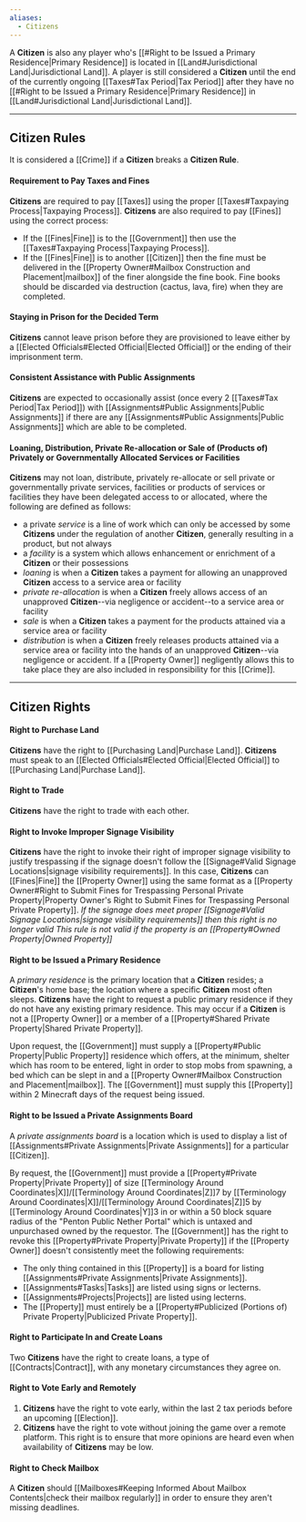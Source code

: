 ```yaml
---
aliases:
  - Citizens
---
```

A **Citizen** is also any player who's [[#Right to be Issued a Primary Residence|Primary Residence]] is located in [[Land#Jurisdictional Land|Jurisdictional Land]]. 
A player is still considered a **Citizen** until the end of the currently ongoing [[Taxes#Tax Period|Tax Period]] after they have no [[#Right to be Issued a Primary Residence|Primary Residence]] in [[Land#Jurisdictional Land|Jurisdictional Land]].

---
## Citizen Rules
It is considered a [[Crime]] if a **Citizen** breaks a **Citizen Rule**.
#### Requirement to Pay Taxes and Fines
**Citizens** are required to pay [[Taxes]] using the proper [[Taxes#Taxpaying Process|Taxpaying Process]].
**Citizens** are also required to pay [[Fines]] using the correct process:
- If the [[Fines|Fine]] is to the [[Government]] then use the [[Taxes#Taxpaying Process|Taxpaying Process]].
- If the [[Fines|Fine]] is to another [[Citizen]] then the fine must be delivered in the [[Property Owner#Mailbox Construction and Placement|mailbox]] of the finer alongside the fine book. Fine books should be discarded via destruction (cactus, lava, fire) when they are completed.
#### Staying in Prison for the Decided Term
**Citizens** cannot leave prison before they are provisioned to leave either by a [[Elected Officials#Elected Official|Elected Official]] or the ending of their imprisonment term.
#### Consistent Assistance with Public Assignments
**Citizens** are expected to occasionally assist (once every 2 [[Taxes#Tax Period|Tax Period]]) with [[Assignments#Public Assignments|Public Assignments]] if there are any [[Assignments#Public Assignments|Public Assignments]] which are able to be completed.
#### Loaning, Distribution, Private Re-allocation or Sale of (Products of) Privately or Governmentally Allocated Services or Facilities
**Citizens** may not loan, distribute, privately re-allocate or sell private or governmentally private services, facilities or products of services or facilities they have been delegated access to or allocated, where the following are defined as follows:
- a private *service* is a line of work which can only be accessed by some **Citizens** under the regulation of another **Citizen**, generally resulting in a product, but not always
- a *facility* is a system which allows enhancement or enrichment of a **Citizen** or their possessions
- *loaning* is when a **Citizen** takes a payment for allowing an unapproved **Citizen** access to a service area or facility
- *private re-allocation* is when a **Citizen** freely allows access of an unapproved **Citizen**--via negligence or accident--to a service area or facility
- *sale* is when a **Citizen** takes a payment for the products attained via a service area or facility
- *distribution* is when a **Citizen** freely releases products attained via a service area or facility into the hands of an unapproved **Citizen**--via negligence or accident.
If a [[Property Owner]] negligently allows this to take place they are also included in responsibility for this [[Crime]].

---
## Citizen Rights
#### Right to Purchase Land
**Citizens** have the right to [[Purchasing Land|Purchase Land]]. **Citizens** must speak to an [[Elected Officials#Elected Official|Elected Official]] to [[Purchasing Land|Purchase Land]].
#### Right to Trade
**Citizens** have the right to trade with each other.
#### Right to Invoke Improper Signage Visibility
**Citizens** have the right to invoke their right of improper signage visibility to justify trespassing if the signage doesn't follow the [[Signage#Valid Signage Locations|signage visibility requirements]]. In this case, **Citizens** can [[Fines|Fine]] the [[Property Owner]] using the same format as a [[Property Owner#Right to Submit Fines for Trespassing Personal Private Property|Property Owner's Right to Submit Fines for Trespassing Personal Private Property]].
*If the signage does meet proper [[Signage#Valid Signage Locations|signage visibility requirements]] then this right is no longer valid*
*This rule is not valid if the property is an [[Property#Owned Property|Owned Property]]*
#### Right to be Issued a Primary Residence
A *primary residence* is the primary location that a **Citizen** resides; a **Citizen**'s home base; the location where a specific **Citizen** most often sleeps.
**Citizens** have the right to request a public primary residence if they do not have any existing primary residence. This may occur if a **Citizen** is not a [[Property Owner]] or a member of a [[Property#Shared Private Property|Shared Private Property]].

Upon request, the [[Government]] must supply a [[Property#Public Property|Public Property]] residence which offers, at the minimum, shelter which has room to be entered, light in order to stop mobs from spawning, a bed which can be slept in and a [[Property Owner#Mailbox Construction and Placement|mailbox]].
The [[Government]] must supply this [[Property]] within 2 Minecraft days of the request being issued. 
#### Right to be Issued a Private Assignments Board
A *private assignments board* is a location which is used to display a list of [[Assignments#Private Assignments|Private Assignments]] for a particular [[Citizen]]. 

By request, the [[Government]] must provide a [[Property#Private Property|Private Property]] of size [[Terminology Around Coordinates|X]]/[[Terminology Around Coordinates|Z]]7 by [[Terminology Around Coordinates|X]]/[[Terminology Around Coordinates|Z]]5 by [[Terminology Around Coordinates|Y]]3 in or within a 50 block square radius of the "Penton Public Nether Portal" which is untaxed and unpurchased owned by the requestor.
The [[Government]] has the right to revoke this [[Property#Private Property|Private Property]] if the [[Property Owner]] doesn't consistently meet the following requirements:
- The only thing contained in this [[Property]] is a board for listing [[Assignments#Private Assignments|Private Assignments]].
- [[Assignments#Tasks|Tasks]] are listed using signs or lecterns.
- [[Assignments#Projects|Projects]] are listed using lecterns.
- The [[Property]] must entirely be a [[Property#Publicized (Portions of) Private Property|Publicized Private Property]].
#### Right to Participate In and Create Loans
Two **Citizens** have the right to create loans, a type of [[Contracts|Contract]], with any monetary circumstances they agree on.
#### Right to Vote Early and Remotely
1. **Citizens** have the right to vote early, within the last 2 tax periods before an upcoming [[Election]]. 
2. **Citizens** have the right to vote without joining the game over a remote platform.
This right is to ensure that more opinions are heard even when availability of **Citizens** may be low.
#### Right to Check Mailbox
A **Citizen** should [[Mailboxes#Keeping Informed About Mailbox Contents|check their mailbox regularly]] in order to ensure they aren't missing deadlines.